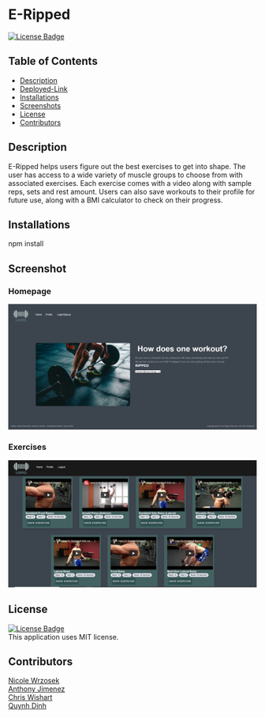 # E-Ripped

[![License Badge](https://img.shields.io/static/v1?label=License&message=MIT&color=blue&?style=plastic&link=https://choosealicense.com/licenses/mit/)](https://choosealicense.com/licenses/mit/)

  ## Table of Contents
  - [Description](#Description)
  - [Deployed-Link](#Deployed-Link)
  - [Installations](#Installations)
  - [Screenshots](#Screenshots)
  - [License](#License)
  - [Contributors](#Contributors)

  ## Description
  E-Ripped helps users figure out the best exercises to get into shape. The user has access to a wide variety of muscle groups to choose from with associated exercises. Each exercise comes with a video along with sample reps, sets and rest amount. Users can also save workouts to their profile for future use, along with a BMI calculator to check on their progress.

  ## Installations
  npm install

  ## Screenshot

  ### Homepage
  ![](https://github.com/Dominiscus1/Workout/blob/515fe65dd721e547c16e7188a5210222d581bec1/client/public/homepage_ss.png)

  ### Exercises
  ![](https://github.com/Dominiscus1/Workout/blob/515fe65dd721e547c16e7188a5210222d581bec1/client/public/exercises.png)

  ## License
[![License Badge](https://img.shields.io/static/v1?label=License&message=MIT&color=blue&?style=plastic&link=https://choosealicense.com/licenses/mit/)](https://choosealicense.com/licenses/mit/)
  </br>
  This application uses MIT license. 

  ## Contributors
  [Nicole Wrzosek](https://github.com/NicoleWrz)
  </br>
  [Anthony Jimenez](https://github.com/Dominiscus1)
  </br>
  [Chris Wishart](https://github.com/Cwishart203)
  </br>
  [Quynh Dinh](https://github.com/quynhndinh)
